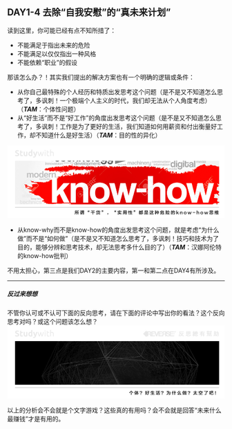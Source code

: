 ## **DAY1-4 去除“自我安慰”的“真未来计划”**

读到这里，你可能已经有点不知所措了：

* 不能满足于指出未来的危险
* 不能满足以仅仅指出一种风格
* 不能依赖“职业”的假设

那该怎么办？！其实我们提出的解决方案也有一个明确的逻辑或条件：

* 从你自己最特殊的个人经历和特质出发思考这个问题（是不是又不知道怎么思考了，多讽刺！一个极端个人主义的时代，我们却无法从个人角度考虑）（_**TAM**_：个体性问题）
* 从“好生活”而不是“好工作”的角度出发思考这个问题（是不是又不知道怎么思考了，多讽刺！工作是为了更好的生活，我们知道如何用薪资和付出衡量好工作，却不知道什么是好生活）（_**TAM**_：目的性的异化）

![](/assets/9.jpg)

* 从know-why而不是know-how的角度出发思考这个问题，就是考虑“为什么做”而不是“如何做”（是不是又不知道怎么思考了，多讽刺！技巧和技术为了目的，能够分辨和思考技术，却无法思考多什么目的了）（_**TAM**_：汉娜阿伦特的know-how批判）

不用太担心，第三点是我们DAY2的主要内容，第一和第二点在DAY4有所涉及。

---

##### 反过来想想

不管你认可或不认可下面的反向思考，请在下面的评论中写出你的看法？这个反向思考对吗？或这个问题该怎么想？![](/assets/31.jpg)

以上的分析会不会就是个文字游戏？这些真的有用吗？会不会就是回答“未来什么最赚钱”才是有用的。

